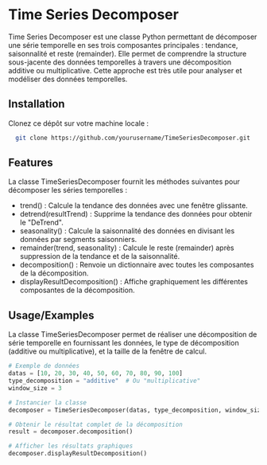 # Time Series Decomposer

Time Series Decomposer est une classe Python permettant de décomposer une série temporelle en ses trois composantes principales : tendance, saisonnalité et reste (remainder). Elle permet de comprendre la structure sous-jacente des données temporelles à travers une décomposition additive ou multiplicative. Cette approche est très utile pour analyser et modéliser des données temporelles.


## Installation

Clonez ce dépôt sur votre machine locale :

```bash
  git clone https://github.com/yourusername/TimeSeriesDecomposer.git
```
    
## Features

La classe TimeSeriesDecomposer fournit les méthodes suivantes pour décomposer les séries temporelles :

- trend() : Calcule la tendance des données avec une fenêtre glissante.
- detrend(resultTrend) : Supprime la tendance des données pour obtenir le "DeTrend".
- seasonality() : Calcule la saisonnalité des données en divisant les données par segments saisonniers.
- remainder(trend, seasonality) : Calcule le reste (remainder) après suppression de la tendance et de la saisonnalité.
- decomposition() : Renvoie un dictionnaire avec toutes les composantes de la décomposition.
- displayResultDecomposition() : Affiche graphiquement les différentes composantes de la décomposition.


## Usage/Examples

La classe TimeSeriesDecomposer permet de réaliser une décomposition de série temporelle en fournissant les données, le type de décomposition (additive ou multiplicative), et la taille de la fenêtre de calcul.

```python
# Exemple de données
datas = [10, 20, 30, 40, 50, 60, 70, 80, 90, 100]
type_decomposition = "additive"  # Ou "multiplicative"
window_size = 3

# Instancier la classe
decomposer = TimeSeriesDecomposer(datas, type_decomposition, window_size)

# Obtenir le résultat complet de la décomposition
result = decomposer.decomposition()

# Afficher les résultats graphiques
decomposer.displayResultDecomposition()
```